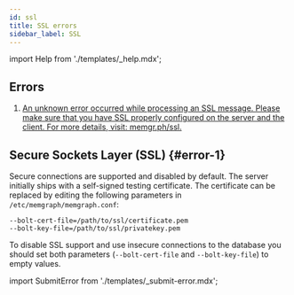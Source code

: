 ```yaml
---
id: ssl
title: SSL errors
sidebar_label: SSL
---
```


import Help from './templates/_help.mdx';

<Help/>

## Errors

1. [An unknown error occurred while processing an SSL message. Please make sure
   that you have SSL properly configured on the server and the client. For more
   details, visit: memgr.ph/ssl.](#error-1)

## Secure Sockets Layer (SSL) {#error-1}

Secure connections are supported and disabled by default. The server initially
ships with a self-signed testing certificate. The certificate can be replaced by
editing the following parameters in `/etc/memgraph/memgraph.conf`:
```
--bolt-cert-file=/path/to/ssl/certificate.pem
--bolt-key-file=/path/to/ssl/privatekey.pem
```
To disable SSL support and use insecure connections to the database you should
set both parameters (`--bolt-cert-file` and `--bolt-key-file`) to empty values.

import SubmitError from './templates/_submit-error.mdx';

<SubmitError/>
